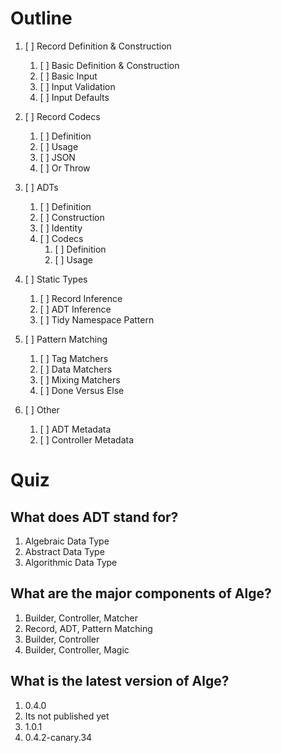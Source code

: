 # Outline

1. [ ] Record Definition & Construction

   1. [ ] Basic Definition & Construction
   1. [ ] Basic Input
   1. [ ] Input Validation
   1. [ ] Input Defaults

1. [ ] Record Codecs

   1. [ ] Definition
   1. [ ] Usage
   1. [ ] JSON
   1. [ ] Or Throw

1. [ ] ADTs

   1. [ ] Definition
   1. [ ] Construction
   1. [ ] Identity
   1. [ ] Codecs
      1. [ ] Definition
      1. [ ] Usage

1. [ ] Static Types

   1. [ ] Record Inference
   1. [ ] ADT Inference
   1. [ ] Tidy Namespace Pattern

1. [ ] Pattern Matching

   1. [ ] Tag Matchers
   1. [ ] Data Matchers
   1. [ ] Mixing Matchers
   1. [ ] Done Versus Else

1. [ ] Other
   1. [ ] ADT Metadata
   1. [ ] Controller Metadata

# Quiz

## What does ADT stand for?

1. Algebraic Data Type
2. Abstract Data Type
3. Algorithmic Data Type

## What are the major components of Alge?

1. Builder, Controller, Matcher
2. Record, ADT, Pattern Matching
3. Builder, Controller
4. Builder, Controller, Magic

## What is the latest version of Alge?

1. 0.4.0
2. Its not published yet
3. 1.0.1
4. 0.4.2-canary.34
